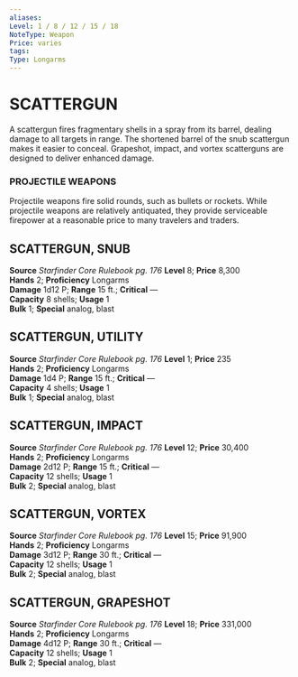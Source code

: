 ```yaml
---
aliases: 
Level: 1 / 8 / 12 / 15 / 18
NoteType: Weapon
Price: varies
tags: 
Type: Longarms
---
```

# SCATTERGUN

A scattergun fires fragmentary shells in a spray from its barrel, dealing damage to all targets in range. The shortened barrel of the snub scattergun makes it easier to conceal. Grapeshot, impact, and vortex scatterguns are designed to deliver enhanced damage.

### PROJECTILE WEAPONS

Projectile weapons fire solid rounds, such as bullets or rockets. While projectile weapons are relatively antiquated, they provide serviceable firepower at a reasonable price to many travelers and traders.  

## SCATTERGUN, SNUB

**Source** _Starfinder Core Rulebook pg. 176_
**Level** 8; **Price** 8,300  
**Hands** 2; **Proficiency** Longarms  
**Damage** 1d12 P; **Range** 15 ft.; **Critical** —  
**Capacity** 8 shells; **Usage** 1  
**Bulk** 1; **Special** analog, blast

## SCATTERGUN, UTILITY

**Source** _Starfinder Core Rulebook pg. 176_
**Level** 1; **Price** 235  
**Hands** 2; **Proficiency** Longarms  
**Damage** 1d4 P; **Range** 15 ft.; **Critical** —  
**Capacity** 4 shells; **Usage** 1  
**Bulk** 1; **Special** analog, blast

## SCATTERGUN, IMPACT

**Source** _Starfinder Core Rulebook pg. 176_
**Level** 12; **Price** 30,400  
**Hands** 2; **Proficiency** Longarms  
**Damage** 2d12 P; **Range** 15 ft.; **Critical** —  
**Capacity** 12 shells; **Usage** 1  
**Bulk** 2; **Special** analog, blast

## SCATTERGUN, VORTEX

**Source** _Starfinder Core Rulebook pg. 176_
**Level** 15; **Price** 91,900  
**Hands** 2; **Proficiency** Longarms  
**Damage** 3d12 P; **Range** 30 ft.; **Critical** —  
**Capacity** 12 shells; **Usage** 1  
**Bulk** 2; **Special** analog, blast

## SCATTERGUN, GRAPESHOT

**Source** _Starfinder Core Rulebook pg. 176_
**Level** 18; **Price** 331,000  
**Hands** 2; **Proficiency** Longarms  
**Damage** 4d12 P; **Range** 30 ft.; **Critical** —  
**Capacity** 12 shells; **Usage** 1  
**Bulk** 2; **Special** analog, blast